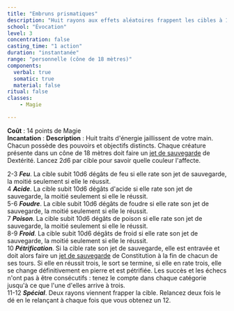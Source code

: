 ```yaml
---
title: "Embruns prismatiques"
description: "Huit rayons aux effets aléatoires frappent les cibles à 18 mètres."
school: "Évocation"
level: 3
concentration: false
casting_time: "1 action"
duration: "instantanée"
range: "personnelle (cône de 18 mètres)"
components:
  verbal: true
  somatic: true
  material: false
ritual: false
classes:
    - Magie

---
```

**Coût** : 14 points de Magie    
**Incantation** : 
**Description** : Huit traits d'énergie jaillissent de votre main. Chacun possède des pouvoirs et objectifs distincts. Chaque créature présente dans un cône de 18 mètres doit faire un [jet de sauvegarde](/utiliser-les-caracteristiques/#jets-de-sauvegarde) de Dextérité. Lancez 2d6 par cible pour savoir quelle couleur l'affecte.  

2-3  **_Feu_**. La cible subit 10d6 dégâts de feu si elle rate son jet de sauvegarde, la moitié seulement si elle le réussit.  
4  **_Acide_**. La cible subit 10d6 dégâts d'acide si elle rate son jet de sauvegarde, la moitié seulement si elle le réussit.  
5-6  **_Foudre_**. La cible subit 10d6 dégâts de foudre si elle rate son jet de sauvegarde, la moitié seulement si elle le réussit.  
7  **_Poison_**. La cible subit 10d6 dégâts de poison si elle rate son jet de sauvegarde, la moitié seulement si elle le réussit.  
8-9  **_Froid_**. La cible subit 10d6 dégâts de froid si elle rate son jet de sauvegarde, la moitié seulement si elle le réussit.  
10  **_Pétrification_**. Si la cible rate son jet de sauvegarde, elle est entravée et doit alors faire un [jet de sauvegarde](/utiliser-les-caracteristiques/#jets-de-sauvegarde) de Constitution à la fin de chacun de ses tours. Si elle en réussit trois, le sort se termine, si elle en rate trois, elle se change définitivement en pierre et est pétrifiée. Les succès et les échecs n'ont pas à être consécutifs : tenez le compte dans chaque catégorie jusqu'à ce que l'une d'elles arrive à trois.  
11-12  **_Spécial_**. Deux rayons viennent frapper la cible. Relancez deux fois le dé en le relançant à chaque fois que vous obtenez un 12.  
